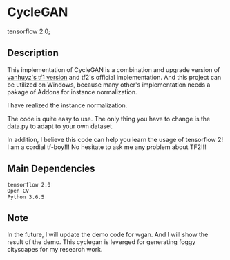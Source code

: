 # CycleGAN
tensorflow 2.0;
## Description
This implementation of CycleGAN is a combination and upgrade version of [vanhuyz's tf1 version](https://github.com/vanhuyz/CycleGAN-TensorFlow) and tf2's official implementation.
And this project can be utilized on Windows, because many other's implementation needs a pakage of Addons for instance normalization.

I have realized the instance normalization.

The code is quite easy to use. The only thing you have to change is the data.py to adapt to your own dataset.

In addition, I believe this code can help you learn the usage of tensorflow 2! I am a cordial tf-boy!!! No hesitate to ask me any problem about TF2!!!
## Main Dependencies
```
tensorflow 2.0
Open CV
Python 3.6.5
```
## Note
In the future, I will update the demo code for wgan. And I will show the result of the demo. This cyclegan is leverged for generating foggy cityscapes for my research work.
